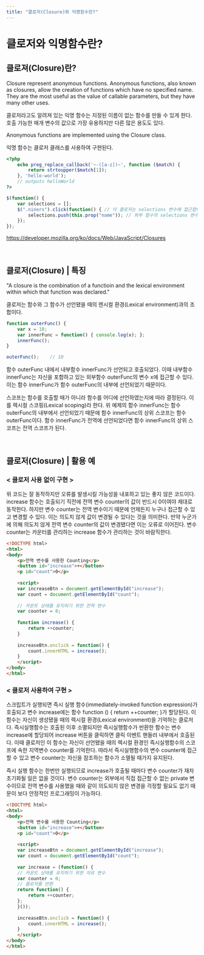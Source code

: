 ```yaml
---
title: "클로저(Closure)와 익명함수란?"
---
```


# 클로저와 익명함수란?


## 클로져(Closure)란?

Closure represent  anonymous functions. Anonymous functions, also known as closures, allow the creation of functions which have no specified name. They are the most useful as the value of callable parameters, but they have many other uses.

클로저라고도 알려져 있는 익명 함수는 지정된 이름이 없는 함수를 만들 수 있게 한다. 호출 가능한 매개 변수의 값으로 가장 유용하지만 다른 많은 용도도 있다.

Anonymous functions are implemented using the Closure class.

익명 함수는 클로저 클래스를 사용하여 구현된다.

```php
<?php
    echo preg_replace_callback('~-([a-z])~', function ($match) {
        return strtoupper($match[1]);
    }, 'hello-world');
    // outputs helloWorld
?>
```

```javascript
$(function() {
    var selections = [];
    $(".niners").click(function() { // 이 클로저는 selections 변수에 접근합니다.
        selections.push(this.prop("name")); // 외부 함수의 selections 변수를 갱신함
    });
});
```

<https://developer.mozilla.org/ko/docs/Web/JavaScript/Closures>

<br>

## 클로저(Closure) | 특징

"A closure is the combination of a functioin and the lexical environment within which that function was declared."

클로저는 함수와 그 함수가 선언됐을 때의 렌시컬 환경(Lexical environment)과의 조합이다.

```javascript
function outerFunc() {
    var x = 10;
    var innerFunc = function() { console.log(x); };
    innerFunc();
}

outerFunc();	// 10
```

함수 outerFunc 내에서 내부함수 innerFunc가 선언되고 호출되었다. 이때 내부함수 innerFunc는 자신을 포함하고 있는 외부함수 outerFunc의 변수 x에 접근할 수 있다. 이는 함수 innerFunc가 함수 outerFunc의 내부에 선언되었기 때문이다.

스코프는 함수를 호출할 때가 아니라 함수를 어디에 선언하였는지에 따라 결정된다. 이를 렉시컬 스코핑(Lexical scoping)라 한다. 위 예제의 함수 innerFunc는 함수 outerFunc의 내부에서 선언되었기 때문에 함수 innerFunc의 상위 스코프는 함수 outerFunc이다. 함수 innerFunc가 전역에 선언되었다면 함수 innerFunc의 상위 스코프는 전역 스코프가 된다.

<br>

## 클로저(Closure) | 활용 예

### < 클로저 사용 없이 구현 >
위 코드는 잘 동작하지만 오류를 발생시킬 가능성을 내포하고 있는 좋지 않은 코드이다. increase 함수는 호출되기 직전에 전역 변수 counter의 값이 반드시 0이여야 제대로 동작한다. 하지만 변수 counter는 전역 변수이기 때문에 언제든지 누구나 접근할 수 있고 변경할 수 있다. 이는 의도치 않게 값이 변경될 수 있다는 것을 의미한다. 만약 누군가에 의해 의도치 않게 전역 변수 counter의 값이 변경됐다면 이는 오류로 이어진다. 변수 counter는 카운터를 관리하는 increase 함수가 관리하는 것이 바람직한다.

```html
<!DOCTYPE html>
<html>
<body>
    <p>전역 변수를 사용한 Counting</p>
    <button id="increase">+</button>
    <p id="count">0</p>
    
    <script>
    var increaseBtn = document.getElementById("increase");
    var count = document.getElementById("count");
        
    // 카운트 상태를 유지하기 위한 전역 변수
    var counter = 0;
        
    function increase() {
        return ++counter;
    }
        
    increaseBtn.onclick = function() {
        count.innerHTML = increase();
    }
    </script>
</body>
</html>
```

### < 클로저 사용하여 구현 >
스크립트가 실행되면 즉시 실행 함수(immediately-invoked function expression)가 호출되고 변수 increase에는 함수 function () { return ++counter; }가 할당된다. 이 함수는 자신이 생성됐을 때의 렉시컬 환경(Lexical environment)을 기억하는 클로저다. 즉시실행함수는 호출된 이후 소멸되지만 즉시실행함수가 반환한 함수는 변수 increase에 할당되어 increase 버튼을 클릭하면 클릭 이벤트 핸들러 내부에서 호출된다. 이때 클로저인 이 함수는 자신이 선언됐을 때의 렉시컬 환경인 즉시실행함수의 스코프에 속한 지역변수 counter를 기억한다. 따라서 즉시실행함수의 변수 counter에 접근할 수 있고 변수 counter는 자신을 참조하는 함수가 소멸될 때가지 유지된다.

즉시 실행 함수는 한번만 실행되므로 increase가 호출될 때마다 변수 counter가 재차 초기화될 일은 없을 것이다. 변수 counter는 외부에서 직접 접근할 수 없는 private 변수이므로 전역 변수를 사용했을 때와 같이 의도되지 않은 변경을 걱정할 필요도 없기 때문이 보다 안정적인 프로그래밍이 가능하다.

```html
<!DOCTYPE html>
<html>
<body>
    <p>전역 변수를 사용한 Counting</p>
    <button id="increase">+</button>
    <p id="count">0</p>
        
    <script>
    var increaseBtn = document.getElementById("increase");
    var count = document.getElementById("count");
        
    var increase = (function() {
    // 카운트 상태를 유지하기 위한 자유 변수
    var counter = 0;
    // 클로저를 반환
    return function() {
        return ++counter;
    };
    }());
        
    increaseBtn.onclick = function() {
        count.innerHTML = increase();
    }
    </script>
</body>
</html>
```

<br>
